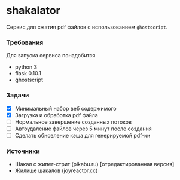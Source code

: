 # shakalator
Сервис для сжатия pdf файлов с использованием `ghostscript`.

### Требования
Для запуска сервиса понадобится
* python 3
* flask 0.10.1
* ghostscript

### Задачи
* [x] Минимальный набор веб содержимого
* [x] Загрузка и обработка pdf файла
* [ ] Нормальное завершение созданных потоков
* [ ] Автоудаление файлов через 5 минут после создания
* [ ] Сделать обновление кэша для генерируемой pdf-ки

### Источники
* Шакал с жипег-стрит (pikabu.ru) [отредактированная версия]
* Жилище шакалов (joyreactor.cc)